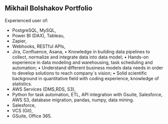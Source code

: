 ## Mikhail Bolshakov Portfolio

Experienced user of:
- PostgreSQL, MySQL,
- Power BI (DAX), Tableau,
- Zapier,
- Webhooks, RESTful APIs,
- Jira, Confluence, Asana,
• Knowledge in building data pipelines to collect, normalize and
integrate data into data model;
• Hands-on experience in data modeling and warehousing, task
scheduling and automation;
• Understand different business models data needs in order to
develop solutions to reach company`s vision;
• Solid scientific background in quantitative field with coding
experience, knowledge of statistics.
- AWS Services (DMS,RDS, S3),
- Python for task automation,
ETL, API integration with Gsuite,
Salesforce, AWS S3, database
migration, pandas, numpy, data
mining.
- Salesforce,
- VCS (Git),
- GSuite, Office 365.
